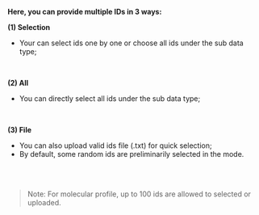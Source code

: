**Here, you can provide multiple IDs in 3 ways:**

**(1) Selection**

- Your can select ids one by one or choose all ids under the sub data type;

<br>

**(2) All**

- You can directly select all ids  under the sub data type;

<br>

**(3) File**

- You can also upload valid ids file (.txt) for quick selection;
- By default, some random ids are preliminarily  selected in the mode.

<br>

<br>

> Note: For molecular profile, up to 100 ids are allowed to selected or uploaded.





